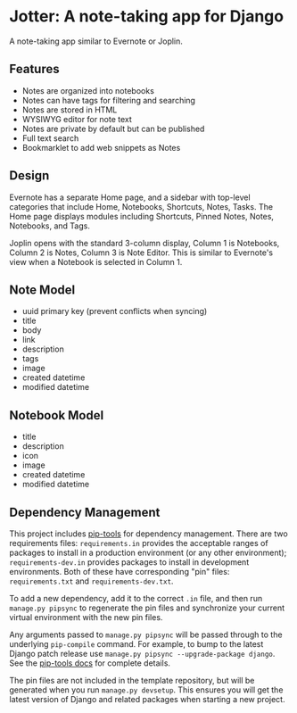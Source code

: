# Jotter: A note-taking app for Django

A note-taking app similar to Evernote or Joplin.

## Features

- Notes are organized into notebooks
- Notes can have tags for filtering and searching
- Notes are stored in HTML
- WYSIWYG editor for note text
- Notes are private by default but can be published
- Full text search
- Bookmarklet to add web snippets as Notes

## Design

Evernote has a separate Home page, and a sidebar with top-level categories that include
Home, Notebooks, Shortcuts, Notes, Tasks. The Home page displays modules including
Shortcuts, Pinned Notes, Notes, Notebooks, and Tags.

Joplin opens with the standard 3-column display, Column 1 is Notebooks, Column 2 is
Notes, Column 3 is Note Editor. This is similar to Evernote's view when a Notebook is
selected in Column 1.

## Note Model

- uuid primary key (prevent conflicts when syncing)
- title
- body
- link
- description
- tags
- image
- created datetime
- modified datetime

## Notebook Model

- title
- description
- icon
- image
- created datetime
- modified datetime

## Dependency Management

This project includes [pip-tools](https://pypi.org/project/pip-tools/) for dependency
management. There are two requirements files: `requirements.in` provides the acceptable
ranges of packages to install in a production environment (or any other environment);
`requirements-dev.in` provides packages to install in development environments. Both of
these have corresponding "pin" files: `requirements.txt` and `requirements-dev.txt`.

To add a new dependency, add it to the correct `.in` file, and then run
`manage.py pipsync` to regenerate the pin files and synchronize your current virtual
environment with the new pin files.

Any arguments passed to `manage.py pipsync` will be passed through to the underlying
`pip-compile` command. For example, to bump to the latest Django patch release use
`manage.py pipsync --upgrade-package django`. See the
[pip-tools docs](https://pypi.org/project/pip-tools/) for complete details.

The pin files are not included in the template repository, but will be generated when
you run `manage.py devsetup`. This ensures you will get the latest version of Django and
related packages when starting a new project.
